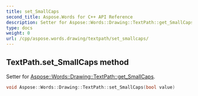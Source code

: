 ```yaml
---
title: set_SmallCaps
second_title: Aspose.Words for C++ API Reference
description: Setter for Aspose::Words::Drawing::TextPath::get_SmallCaps. 
type: docs
weight: 0
url: /cpp/aspose.words.drawing/textpath/set_smallcaps/
---
```

## TextPath.set_SmallCaps method


Setter for [Aspose::Words::Drawing::TextPath::get_SmallCaps](./get_smallcaps/).

```cpp
void Aspose::Words::Drawing::TextPath::set_SmallCaps(bool value)
```

